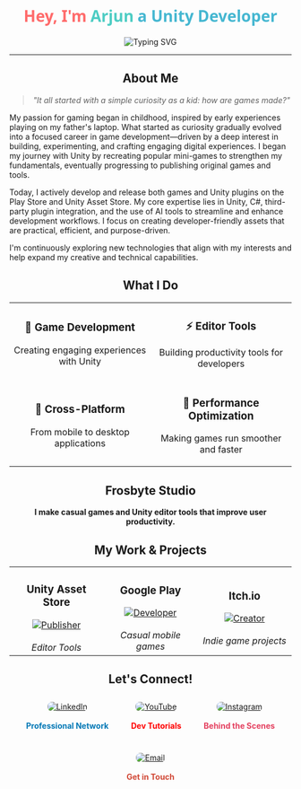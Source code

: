 <!--
  Professional GitHub Profile README
  Designed for Arjun - Unity Game Developer & Frosbyte Studio
-->

<div align="center">
  
# <span style="color: #FF6B6B; font-family: 'Segoe UI', Tahoma, Geneva, Verdana, sans-serif; font-weight: 700;">Hey, I'm</span> <span style="color: #4ECDC4; font-family: 'Segoe UI', Tahoma, Geneva, Verdana, sans-serif; font-weight: 700;">Arjun</span> <span style="color: #45B7D1; font-family: 'Segoe UI', Tahoma, Geneva, Verdana, sans-serif; font-weight: 700;">a Unity Developer</span>

<img src="https://readme-typing-svg.demolab.com?font=Inter&weight=500&size=20&duration=3000&pause=1000&color=6366F1&center=true&vCenter=true&width=500&lines=Unity+Developer;Game+Creator;Tool+Builder;Always+Learning" alt="Typing SVG" />

</div>

---

<div align="center">

## About Me

</div>

<div align="center">

> *"It all started with a simple curiosity as a kid: how are games made?"*

</div>

My passion for gaming began in childhood, inspired by early experiences playing on my father's laptop. What started as curiosity gradually evolved into a focused career in game development—driven by a deep interest in building, experimenting, and crafting engaging digital experiences. I began my journey with Unity by recreating popular mini-games to strengthen my fundamentals, eventually progressing to publishing original games and tools.

Today, I actively develop and release both games and Unity plugins on the Play Store and Unity Asset Store. My core expertise lies in Unity, C#, third-party plugin integration, and the use of AI tools to streamline and enhance development workflows. I focus on creating developer-friendly assets that are practical, efficient, and purpose-driven.

I'm continuously exploring new technologies that align with my interests and help expand my creative and technical capabilities.

<div align="center">

## What I Do

</div>

<div align="center">
<table>
<tr>
<td align="center" width="50%">
<h3>🎯 Game Development</h3>
<p>Creating engaging experiences with Unity</p>
</td>
<td align="center" width="50%">
<h3>⚡ Editor Tools</h3>
<p>Building productivity tools for developers</p>
</td>
</tr>
<tr>
<td align="center" width="50%">
<h3>📱 Cross-Platform</h3>
<p>From mobile to desktop applications</p>
</td>
<td align="center" width="50%">
<h3>🚀 Performance Optimization</h3>
<p>Making games run smoother and faster</p>
</td>
</tr>
</table>
</div>

<div align="center">

## Frosbyte Studio

**I make casual games and Unity editor tools that improve user productivity.**

</div>

<div align="center">

## My Work & Projects

<table>
<tr>
<td align="center" width="33%">
<div align="center">
<h3>Unity Asset Store</h3>
<a href="https://assetstore.unity.com/publishers/113578?preview=1">
<img src="https://img.shields.io/badge/PUBLISHER-4285F4?style=for-the-badge&logoColor=white" alt="Publisher"/>
</a>
<br><br>
<em>Editor Tools</em>
</div>
</td>
<td align="center" width="33%">
<div align="center">
<h3>Google Play</h3>
<a href="https://play.google.com/store/apps/dev?id=6062189599073712115">
<img src="https://img.shields.io/badge/DEVELOPER-34A853?style=for-the-badge&logoColor=white" alt="Developer"/>
</a>
<br><br>
<em>Casual mobile games</em>
</div>
</td>
<td align="center" width="33%">
<div align="center">
<h3>Itch.io</h3>
<a href="https://frosbyte.itch.io/">
<img src="https://img.shields.io/badge/CREATOR-FA5C5C?style=for-the-badge&logoColor=white" alt="Creator"/>
</a>
<br><br>
<em>Indie game projects</em>
</div>
</td>
</tr>
</table>

</div>

<div align="center">

## Let's Connect!

<div style="display: flex; justify-content: center; align-items: center; gap: 20px; flex-wrap: wrap;">

<div align="center" style="margin: 10px;">
<a href="https://www.linkedin.com/in/arjun-m-226b9624b/">
<img src="https://img.shields.io/badge/LinkedIn-0077B5?style=for-the-badge&logo=linkedin&logoColor=white&labelColor=0077B5" alt="LinkedIn" style="border-radius: 8px;"/>
</a>
<br><br>
<strong style="color: #0077B5;">Professional Network</strong>
</div>

<div align="center" style="margin: 10px;">
<a href="https://www.youtube.com/@frosbyte8575/featured">
<img src="https://img.shields.io/badge/YouTube-FF0000?style=for-the-badge&logo=youtube&logoColor=white&labelColor=FF0000" alt="YouTube" style="border-radius: 8px;"/>
</a>
<br><br>
<strong style="color: #FF0000;">Dev Tutorials</strong>
</div>

<div align="center" style="margin: 10px;">
<a href="https://www.instagram.com/frosbyte_studio?utm_source=qr&igsh=a2w0dXN6bngybGNu">
<img src="https://img.shields.io/badge/Instagram-E4405F?style=for-the-badge&logo=instagram&logoColor=white&labelColor=E4405F" alt="Instagram" style="border-radius: 8px;"/>
</a>
<br><br>
<strong style="color: #E4405F;">Behind the Scenes</strong>
</div>

<div align="center" style="margin: 10px;">
<a href="mailto:contact@frosbyte.com">
<img src="https://img.shields.io/badge/Email-D14836?style=for-the-badge&logo=gmail&logoColor=white&labelColor=D14836" alt="Email" style="border-radius: 8px;"/>
</a>
<br><br>
<strong style="color: #D14836;">Get in Touch</strong>
</div>

</div>

</div>

 